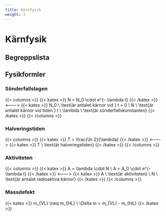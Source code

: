 ```yaml
---
title: Kärnfysik
weight: 1
---
```


# Kärnfysik

## Begreppslista

## Fysikformler

### Sönderfallslagen

{{< columns >}}
{{< katex >}}
N = N_0 \cdot e^{- \lambda t}
{{< /katex >}}
<--->
{{< katex >}}
N_0 \ \text{är antalet kärnor vid } t = 0 \\
N \ \text{är antalet kärnor vid tiden } t \\
\lambda \ \text{är sönderfallskonstanten}
{{< /katex >}}
{{< /columns >}}

### Halveringstiden

{{< columns >}}
{{< katex >}}
T = \frac{\ln 2}{\lambda}
{{< /katex >}}
<--->
{{< katex >}}
T \ \text{är halveringstiden}
{{< /katex >}}
{{< /columns >}}

### Aktiviteten

{{< columns >}}
{{< katex >}}
A = \lambda \cdot N \\
A = A_0 \cdot e^{- \lambda t}
{{< /katex >}}
<--->
{{< katex >}}
A \ \text{är aktiviteten} \\
N \ \text{är antalet radioaktiva kärnor}
{{< /katex >}}
{{< /columns >}}

### Massdefekt

{{< katex >}}
m_{VL} \neq m_{HL} \\
\Delta m = m_{VL} - m_{HL}
{{< /katex >}}
